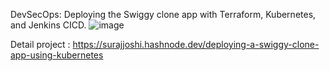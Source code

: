 DevSecOps: Deploying the Swiggy clone app with Terraform, Kubernetes, and Jenkins CICD.
![image](https://github.com/surajpjoshi/Swiggy-clone/assets/47292337/9c25df9d-7c12-4dc0-9dc5-3c8807afa5db)

Detail project : https://surajjoshi.hashnode.dev/deploying-a-swiggy-clone-app-using-kubernetes

